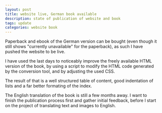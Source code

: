 ```yaml
---
layout: post
title: website live, German book available
description: state of publication of website and book
tags: update
categories: website book
---
```


Paperback and ebook of the German version can be bought (even though it still shows "currently unavailable" for the paperback), as such I have pushed the website to be live.

I have used the last days to noticeably improve the freely available HTML version of the book, by using a script to modify the HTML code generated by the conversion tool, and by adjusting the used CSS.

The result of that is a well structured table of content, good indentation of lists and a far better formating of the index.

The English translation of the book is still a few months away. I want to finish the publication process first and gather initial feedback, before I start on the project of translating text and images to English.
